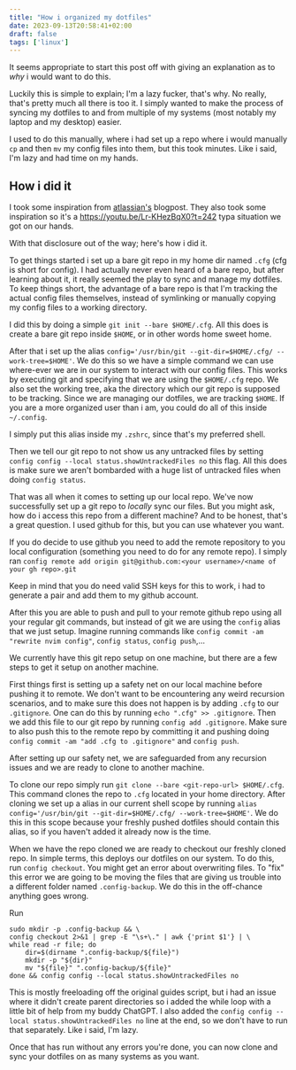 ```yaml
---
title: "How i organized my dotfiles"
date: 2023-09-13T20:58:41+02:00
draft: false
tags: ['linux']
---
```

It seems appropriate to start this post off with giving an explanation as to *why* i would want to do this.

Luckily this is simple to explain; I'm a lazy fucker, that's why. No really, that's pretty much all there is too it. I simply wanted to make the process of syncing my dotfiles to and from multiple of my systems (most notably my laptop and my desktop) easier.

I used to do this manually, where i had set up a repo where i would manually `cp` and then `mv` my config files into them, but this took minutes. Like i said, I'm lazy and had time on my hands.

## How i did it
I took some inspiration from [atlassian's](https://www.atlassian.com/git/tutorials/dotfiles) blogpost. They also took some inspiration so it's a https://youtu.be/Lr-KHezBqX0?t=242 typa situation we got on our hands.

With that disclosure out of the way; here's how i did it.

To get things started i set up a bare git repo in my home dir named `.cfg` (cfg is short for config). I had actually never even heard of a bare repo, but after learning about it, it really seemed the play to sync and manage my dotfiles. To keep things short, the advantage of a bare repo is that I'm tracking the actual config files themselves, instead of symlinking or manually copying my config files to a working directory.

I did this by doing a simple `git init --bare $HOME/.cfg`. All this does is create a bare git repo inside `$HOME`, or in other words home sweet home.

After that i set up the alias `config='/usr/bin/git --git-dir=$HOME/.cfg/ --work-tree=$HOME'`. We do this so we have a simple command we can use where-ever we are in our system to interact with our config files. This works by executing git and specifying that we are using the `$HOME/.cfg` repo. We also set the working tree, aka the directory which our git repo is supposed to be tracking. Since we are managing our dotfiles, we are tracking `$HOME`. If you are a more organized user than i am, you could do all of this inside `~/.config`.

I simply put this alias inside my `.zshrc`, since that's my preferred shell.

Then we tell our git repo to not show us any untracked files by setting `config config --local status.showUntrackedFiles no` this flag. All this does is make sure we aren't bombarded with a huge list of untracked files when doing `config status`.

That was all when it comes to setting up our local repo. We've now successfully set up a git repo to *locally* sync our files. But you might ask, how do i access this repo from a different machine? And to be honest, that's a great question. I used github for this, but you can use whatever you want. 

If you do decide to use github you need to add the remote repository to you local configuration (something you need to do for any remote repo). I simply ran `config remote add origin git@github.com:<your username>/<name of your gh repo>.git` 

Keep in mind that you do need valid SSH keys for this to work, i had to generate a pair and add them to my github account.

After this you are able to push and pull to your remote github repo using all your regular git commands, but instead of git we are using the `config` alias that we just setup. Imagine running commands like `config commit -am "rewrite nvim config"`, `config status`, `config push`,...

We currently have this git repo setup on one machine, but there are a few steps to get it setup on another machine.

First things first is setting up a safety net on our local machine before pushing it to remote. We don't want to be encountering any weird recursion scenarios, and to make sure this does not happen is by adding `.cfg` to our `.gitignore`. One can do this by running `echo ".cfg" >> .gitignore`. Then we add this file to our git repo by running `config add .gitignore`. Make sure to also push this to the remote repo by committing it and pushing doing `config commit -am "add .cfg to .gitignore"` and `config push`.

After setting up our safety net, we are safeguarded from any recursion issues and we are ready to clone to another machine.

To clone our repo simply run `git clone --bare <git-repo-url> $HOME/.cfg`. This command clones the repo to `.cfg` located in your home directory. After cloning we set up a alias in our current shell scope by running `alias config='/usr/bin/git --git-dir=$HOME/.cfg/ --work-tree=$HOME'`. We do this in this scope because your freshly pushed dotfiles should contain this alias, so if you haven't added it already now is the time.

When we have the repo cloned we are ready to checkout our freshly cloned repo. In simple terms, this deploys our dotfiles on our system. To do this, run `config checkout`. You might get an error about overwriting files. To "fix" this error we are going to be moving the files that are giving us trouble into a different folder named `.config-backup`. We do this in the off-chance anything goes wrong.

Run
```
sudo mkdir -p .config-backup && \
config checkout 2>&1 | grep -E "\s+\." | awk {'print $1'} | \
while read -r file; do
    dir=$(dirname ".config-backup/${file}")
    mkdir -p "${dir}"
    mv "${file}" ".config-backup/${file}"
done && config config --local status.showUntrackedFiles no
```

This is mostly freeloading off the original guides script, but i had an issue where it didn't create parent directories so i added the while loop with a little bit of help from my buddy ChatGPT. I also added the `config config --local status.showUntrackedFiles no` line at the end, so we don't have to run that separately. Like i said, I'm lazy. 

Once that has run without any errors you're done, you can now clone and sync your dotfiles on as many systems as you want.
